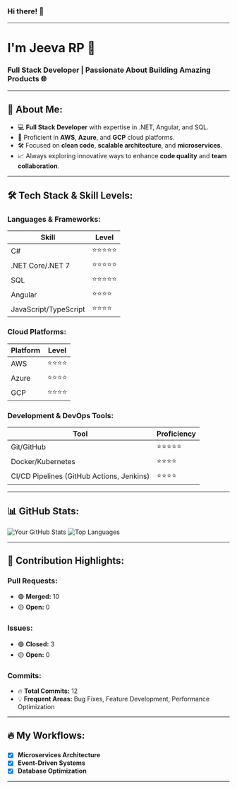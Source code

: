 

### Hi there! 👋

---

# I'm Jeeva RP 🚀

### Full Stack Developer | Passionate About Building Amazing Products 🌐

---

## 🚀 About Me:
- 💻 **Full Stack Developer** with expertise in .NET, Angular, and SQL.
- 🌟 Proficient in **AWS**, **Azure**, and **GCP** cloud platforms.
- 🛠️ Focused on **clean code**, **scalable architecture**, and **microservices**.
- 📈 Always exploring innovative ways to enhance **code quality** and **team collaboration**.

---

## 🛠️ Tech Stack & Skill Levels:

### **Languages & Frameworks:**
| Skill                 | Level       |
|-----------------------|-------------|
| C#                   | ⭐⭐⭐⭐⭐     |
| .NET Core/.NET 7     | ⭐⭐⭐⭐⭐     |
| SQL                  | ⭐⭐⭐⭐⭐     |
| Angular              | ⭐⭐⭐⭐      |
| JavaScript/TypeScript| ⭐⭐⭐⭐      |

### **Cloud Platforms:**
| Platform | Level       |
|----------|-------------|
| AWS      | ⭐⭐⭐⭐      |
| Azure    | ⭐⭐⭐⭐      |
| GCP      | ⭐⭐⭐⭐      |

### **Development & DevOps Tools:**
| Tool                     | Proficiency |
|--------------------------|-------------|
| Git/GitHub               | ⭐⭐⭐⭐⭐     |
| Docker/Kubernetes        | ⭐⭐⭐⭐      |
| CI/CD Pipelines (GitHub Actions, Jenkins) | ⭐⭐⭐⭐ |

---

## 📊 GitHub Stats:

![Your GitHub Stats](https://github-readme-stats.vercel.app/api?username=JeevaRP-SDE&show_icons=true&theme=radical)
![Top Languages](https://github-readme-stats.vercel.app/api/top-langs/?username=JeevaRP-SDE&layout=compact&theme=radical)

---

## 🌟 Contribution Highlights:

### Pull Requests:
- 🟢 **Merged:** 10
- 🟡 **Open:** 0

### Issues:
- 🟢 **Closed:** 3
- 🟡 **Open:** 0

### Commits:
- 🔥 **Total Commits:** 12
- 💡 **Frequent Areas:** Bug Fixes, Feature Development, Performance Optimization

---

## 🔥 My Workflows:
### 
- [x] **Microservices Architecture** 
- [x] **Event-Driven Systems**
- [x] **Database Optimization** 

**** 

